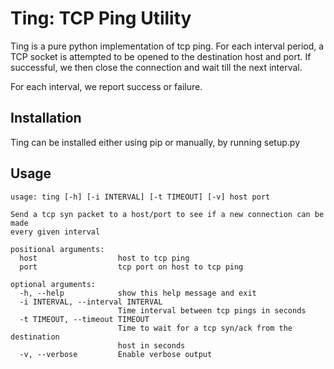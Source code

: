 Ting: TCP Ping Utility
======================

Ting is a pure python implementation of tcp ping. For each interval period, a TCP socket is attempted to be opened
to the destination host and port. If successful, we then close the connection and wait till the next interval.

For each interval, we report success or failure.

Installation
------------
Ting can be installed either using pip or manually, by running setup.py

Usage
-----
```Shell
usage: ting [-h] [-i INTERVAL] [-t TIMEOUT] [-v] host port

Send a tcp syn packet to a host/port to see if a new connection can be made
every given interval

positional arguments:
  host                  host to tcp ping
  port                  tcp port on host to tcp ping

optional arguments:
  -h, --help            show this help message and exit
  -i INTERVAL, --interval INTERVAL
                        Time interval between tcp pings in seconds
  -t TIMEOUT, --timeout TIMEOUT
                        Time to wait for a tcp syn/ack from the destination
                        host in seconds
  -v, --verbose         Enable verbose output
```